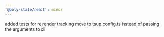 ```yaml
---
'@poly-state/react': minor
---
```


added tests for re render tracking
move to tsup.config.ts instead of passing the arguments to cli
